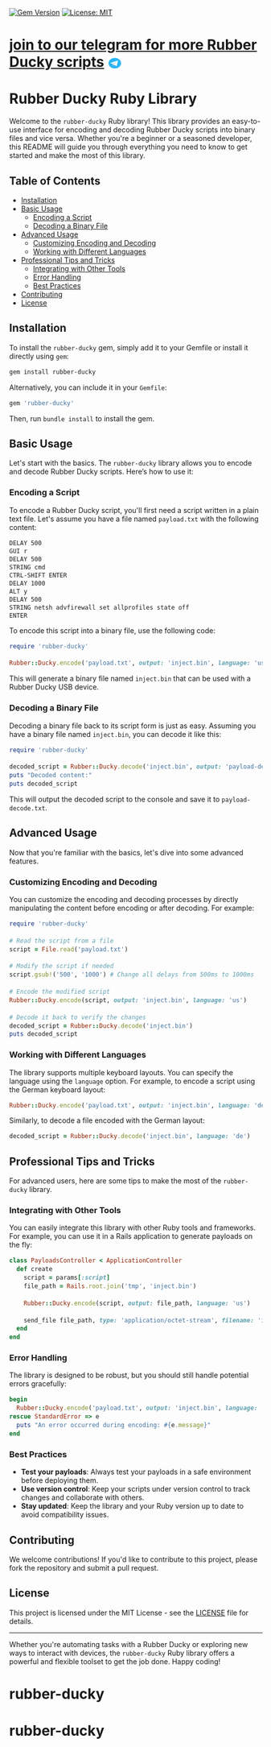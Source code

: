 
[![Gem Version](https://badge.fury.io/rb/rubber-ducky.svg)](https://badge.fury.io/rb/rubber-ducky)
[![License: MIT](https://cdn.prod.website-files.com/5e0f1144930a8bc8aace526c/65dd9eb5aaca434fac4f1c34_License-MIT-blue.svg)](/LICENSE)


# [join to our telegram for more Rubber Ducky scripts]('https://t.me/@DuckyScript1') <a href="https://t.me/@DuckyScript1" target="blank"><img align="center" src="https://raw.githubusercontent.com/AliSawari/github-profile-readme-generator/master/src/images/icons/Social/telegram.svg" alt="Telegram: maxbarsukov" height="25" width="30" /></a>
# Rubber Ducky Ruby Library

Welcome to the `rubber-ducky` Ruby library! This library provides an easy-to-use interface for encoding and decoding Rubber Ducky scripts into binary files and vice versa. Whether you're a beginner or a seasoned developer, this README will guide you through everything you need to know to get started and make the most of this library.

## Table of Contents

- [Installation](#installation)
- [Basic Usage](#basic-usage)
  - [Encoding a Script](#encoding-a-script)
  - [Decoding a Binary File](#decoding-a-binary-file)
- [Advanced Usage](#advanced-usage)
  - [Customizing Encoding and Decoding](#customizing-encoding-and-decoding)
  - [Working with Different Languages](#working-with-different-languages)
- [Professional Tips and Tricks](#professional-tips-and-tricks)
  - [Integrating with Other Tools](#integrating-with-other-tools)
  - [Error Handling](#error-handling)
  - [Best Practices](#best-practices)
- [Contributing](#contributing)
- [License](#license)

## Installation

To install the `rubber-ducky` gem, simply add it to your Gemfile or install it directly using `gem`:

```bash
gem install rubber-ducky
```

Alternatively, you can include it in your `Gemfile`:

```ruby
gem 'rubber-ducky'
```

Then, run `bundle install` to install the gem.

## Basic Usage

Let's start with the basics. The `rubber-ducky` library allows you to encode and decode Rubber Ducky scripts. Here’s how to use it:

### Encoding a Script

To encode a Rubber Ducky script, you'll first need a script written in a plain text file. Let's assume you have a file named `payload.txt` with the following content:

```text
DELAY 500
GUI r
DELAY 500
STRING cmd
CTRL-SHIFT ENTER
DELAY 1000
ALT y
DELAY 500
STRING netsh advfirewall set allprofiles state off
ENTER
```

To encode this script into a binary file, use the following code:

```ruby
require 'rubber-ducky'

Rubber::Ducky.encode('payload.txt', output: 'inject.bin', language: 'us')
```

This will generate a binary file named `inject.bin` that can be used with a Rubber Ducky USB device.

### Decoding a Binary File

Decoding a binary file back to its script form is just as easy. Assuming you have a binary file named `inject.bin`, you can decode it like this:

```ruby
require 'rubber-ducky'

decoded_script = Rubber::Ducky.decode('inject.bin', output: 'payload-decode.txt', language: 'us')
puts "Decoded content:"
puts decoded_script
```

This will output the decoded script to the console and save it to `payload-decode.txt`.

## Advanced Usage

Now that you're familiar with the basics, let's dive into some advanced features.

### Customizing Encoding and Decoding

You can customize the encoding and decoding processes by directly manipulating the content before encoding or after decoding. For example:

```ruby
require 'rubber-ducky'

# Read the script from a file
script = File.read('payload.txt')

# Modify the script if needed
script.gsub!('500', '1000') # Change all delays from 500ms to 1000ms

# Encode the modified script
Rubber::Ducky.encode(script, output: 'inject.bin', language: 'us')

# Decode it back to verify the changes
decoded_script = Rubber::Ducky.decode('inject.bin')
puts decoded_script
```

### Working with Different Languages

The library supports multiple keyboard layouts. You can specify the language using the `language` option. For example, to encode a script using the German keyboard layout:

```ruby
Rubber::Ducky.encode('payload.txt', output: 'inject.bin', language: 'de')
```

Similarly, to decode a file encoded with the German layout:

```ruby
decoded_script = Rubber::Ducky.decode('inject.bin', language: 'de')
```

## Professional Tips and Tricks

For advanced users, here are some tips to make the most of the `rubber-ducky` library.

### Integrating with Other Tools

You can easily integrate this library with other Ruby tools and frameworks. For example, you can use it in a Rails application to generate payloads on the fly:

```ruby
class PayloadsController < ApplicationController
  def create
    script = params[:script]
    file_path = Rails.root.join('tmp', 'inject.bin')

    Rubber::Ducky.encode(script, output: file_path, language: 'us')

    send_file file_path, type: 'application/octet-stream', filename: 'inject.bin'
  end
end
```

### Error Handling

The library is designed to be robust, but you should still handle potential errors gracefully:

```ruby
begin
  Rubber::Ducky.encode('payload.txt', output: 'inject.bin', language: 'us')
rescue StandardError => e
  puts "An error occurred during encoding: #{e.message}"
end
```

### Best Practices

- **Test your payloads**: Always test your payloads in a safe environment before deploying them.
- **Use version control**: Keep your scripts under version control to track changes and collaborate with others.
- **Stay updated**: Keep the library and your Ruby version up to date to avoid compatibility issues.

## Contributing

We welcome contributions! If you'd like to contribute to this project, please fork the repository and submit a pull request.

## License

This project is licensed under the MIT License - see the [LICENSE](LICENSE) file for details.

---

Whether you're automating tasks with a Rubber Ducky or exploring new ways to interact with devices, the `rubber-ducky` Ruby library offers a powerful and flexible toolset to get the job done. Happy coding!
# rubber-ducky
# rubber-ducky
